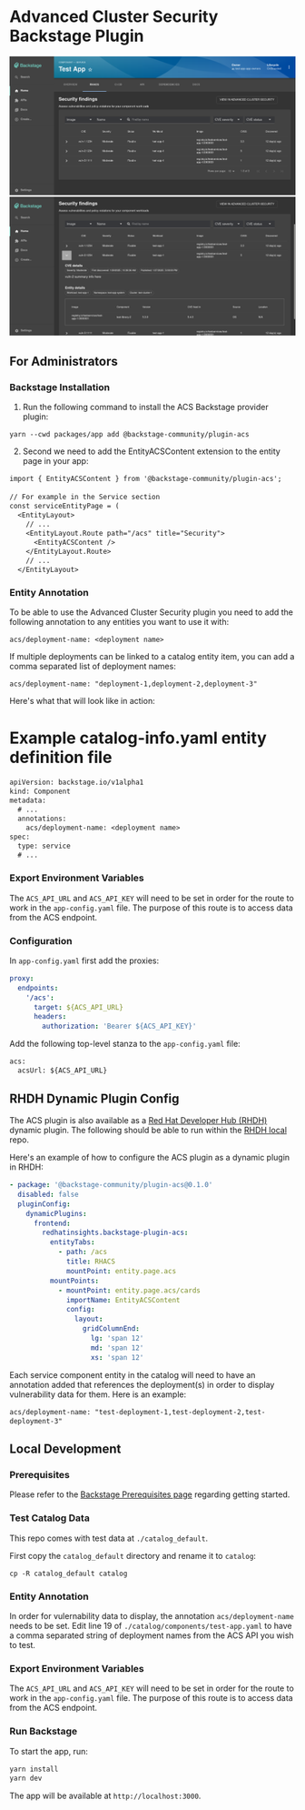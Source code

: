 # Advanced Cluster Security Backstage Plugin

![ACS plugin image 1](images/acs_plugin_screenshot_1.png)
![ACS plugin image 2](images/acs_plugin_screenshot_2.png)

## For Administrators

### Backstage Installation

1. Run the following command to install the ACS Backstage provider plugin:

```console
yarn --cwd packages/app add @backstage-community/plugin-acs
```

2. Second we need to add the EntityACSContent extension to the entity page in your app:

```
import { EntityACSContent } from '@backstage-community/plugin-acs';

// For example in the Service section
const serviceEntityPage = (
  <EntityLayout>
    // ...
    <EntityLayout.Route path="/acs" title="Security">
      <EntityACSContent />
    </EntityLayout.Route>
    // ...
  </EntityLayout>
```

### Entity Annotation

To be able to use the Advanced Cluster Security plugin you need to add the following annotation to any entities you want to use it with:

```
acs/deployment-name: <deployment name>
```

If multiple deployments can be linked to a catalog entity item, you can add a comma separated list of deployment names:

```
acs/deployment-name: "deployment-1,deployment-2,deployment-3"
```

Here's what that will look like in action:

# Example catalog-info.yaml entity definition file

```
apiVersion: backstage.io/v1alpha1
kind: Component
metadata:
  # ...
  annotations:
    acs/deployment-name: <deployment name>
spec:
  type: service
  # ...
```

### Export Environment Variables

The `ACS_API_URL` and `ACS_API_KEY` will need to be set in order for the route to work in the `app-config.yaml` file. The purpose of this route is to access data from the ACS endpoint.

### Configuration

In `app-config.yaml` first add the proxies:

```yaml
proxy:
  endpoints:
    '/acs':
      target: ${ACS_API_URL}
      headers:
        authorization: 'Bearer ${ACS_API_KEY}'
```

Add the following top-level stanza to the `app-config.yaml` file:

```
acs:
  acsUrl: ${ACS_API_URL}
```

## RHDH Dynamic Plugin Config

The ACS plugin is also available as a [Red Hat Developer Hub (RHDH)](https://github.com/redhat-developer/rhdh) dynamic plugin. The following should be able to run within the [RHDH local](https://github.com/redhat-developer/rhdh-local) repo.

Here's an example of how to configure the ACS plugin as a dynamic plugin in RHDH:

```yaml
- package: '@backstage-community/plugin-acs@0.1.0'
  disabled: false
  pluginConfig:
    dynamicPlugins:
      frontend:
        redhatinsights.backstage-plugin-acs:
          entityTabs:
            - path: /acs
              title: RHACS
              mountPoint: entity.page.acs
          mountPoints:
            - mountPoint: entity.page.acs/cards
              importName: EntityACSContent
              config:
                layout:
                  gridColumnEnd:
                    lg: 'span 12'
                    md: 'span 12'
                    xs: 'span 12'
```

Each service component entity in the catalog will need to have an annotation added that references the deployment(s) in order to display vulnerability data for them. Here is an example:

```
acs/deployment-name: "test-deployment-1,test-deployment-2,test-deployment-3"
```

## Local Development

### Prerequisites

Please refer to the [Backstage Prerequisites page](https://backstage.io/docs/getting-started/#prerequisites) regarding getting started.

### Test Catalog Data

This repo comes with test data at `./catalog_default`.

First copy the `catalog_default` directory and rename it to `catalog`:

```
cp -R catalog_default catalog
```

### Entity Annotation

In order for vulernability data to display, the annotation `acs/deployment-name` needs to be set. Edit line 19 of `./catalog/components/test-app.yaml` to have a comma separated string of deployment names from the ACS API you wish to test.

### Export Environment Variables

The `ACS_API_URL` and `ACS_API_KEY` will need to be set in order for the route to work in the `app-config.yaml` file. The purpose of this route is to access data from the ACS endpoint.

### Run Backstage

To start the app, run:

```sh
yarn install
yarn dev
```

The app will be available at `http://localhost:3000`.
